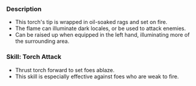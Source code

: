 ### Description
- This torch's tip is wrapped in oil-soaked rags and set on fire.
- The flame can illuminate dark locales, or be used to attack enemies.
- Can be raised up when equipped in the left hand, illuminating more of the surrounding area.

### Skill: Torch Attack
- Thrust torch forward to set foes ablaze.
- This skill is especially effective against foes who are weak to fire.